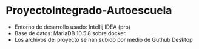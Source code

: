 # ProyectoIntegrado-Autoescuela
- Entorno de desarrollo usado: Intellij IDEA (pro)
- Base de datos: MariaDB 10.5.8 sobre docker
- Los archivos del proyecto se han subido por medio de Guthub Desktop